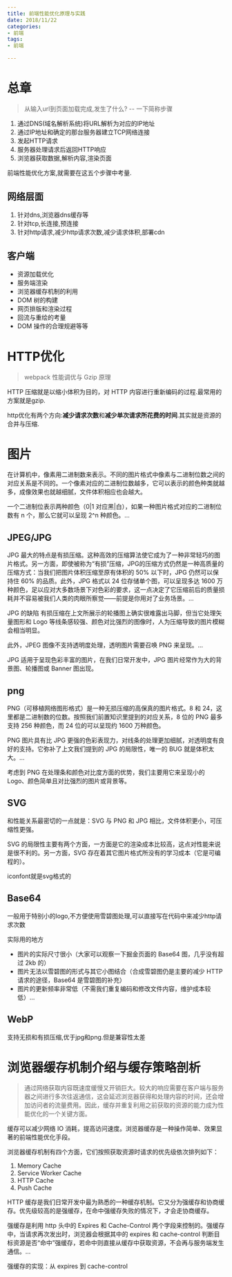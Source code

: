 ```yaml
---
title: 前端性能优化原理与实践
date: 2018/11/22
categories: 
- 前端
tags: 
- 前端

---
```


# 总章

> 从输入url到页面加载完成,发生了什么?    -- 一下简称步骤

1. 通过DNS(域名解析系统)将URL解析为对应的IP地址
2. 通过IP地址和确定的那台服务器建立TCP网络连接
3. 发起HTTP请求
4. 服务器处理请求后返回HTTP响应
5. 浏览器获取数据,解析内容,渲染页面

前端性能优化方案,就需要在这五个步骤中考量.

## 网络层面

1. 针对dns,浏览器dns缓存等
2. 针对tcp,长连接,预连接
3. 针对http请求,减少http请求次数,减少请求体积,部署cdn

## 客户端

- 资源加载优化
- 服务端渲染
- 浏览器缓存机制的利用
- DOM 树的构建
- 网页排版和渲染过程
- 回流与重绘的考量
- DOM 操作的合理规避等等

# HTTP优化

> webpack 性能调优与 Gzip 原理

HTTP 压缩就是以缩小体积为目的，对 HTTP 内容进行重新编码的过程.最常用的方案就是gzip.

http优化有两个方向:**减少请求次数**和**减少单次请求所花费的时间**.其实就是资源的合并与压缩.

# 图片

在计算机中，像素用二进制数来表示。不同的图片格式中像素与二进制位数之间的对应关系是不同的。一个像素对应的二进制位数越多，它可以表示的颜色种类就越多，成像效果也就越细腻，文件体积相应也会越大。

一个二进制位表示两种颜色（0|1 对应黑|白），如果一种图片格式对应的二进制位数有 n 个，那么它就可以呈现 2^n 种颜色。...

## JPEG/JPG

JPG 最大的特点是有损压缩。这种高效的压缩算法使它成为了一种非常轻巧的图片格式。另一方面，即使被称为“有损”压缩，JPG的压缩方式仍然是一种高质量的压缩方式：当我们把图片体积压缩至原有体积的 50% 以下时，JPG 仍然可以保持住 60% 的品质。此外，JPG 格式以 24 位存储单个图，可以呈现多达 1600 万种颜色，足以应对大多数场景下对色彩的要求，这一点决定了它压缩前后的质量损耗并不容易被我们人类的肉眼所察觉——前提是你用对了业务场景。...

JPG 的缺陷
有损压缩在上文所展示的轮播图上确实很难露出马脚，但当它处理矢量图形和 Logo 等线条感较强、颜色对比强烈的图像时，人为压缩导致的图片模糊会相当明显。

此外，JPEG 图像不支持透明度处理，透明图片需要召唤 PNG 来呈现。...

JPG 适用于呈现色彩丰富的图片，在我们日常开发中，JPG 图片经常作为大的背景图、轮播图或 Banner 图出现。

## png

PNG（可移植网络图形格式）是一种无损压缩的高保真的图片格式。8 和 24，这里都是二进制数的位数。按照我们前置知识里提到的对应关系，8 位的 PNG 最多支持 256 种颜色，而 24 位的可以呈现约 1600 万种颜色。

PNG 图片具有比 JPG 更强的色彩表现力，对线条的处理更加细腻，对透明度有良好的支持。它弥补了上文我们提到的 JPG 的局限性，唯一的 BUG 就是体积太大。...

考虑到 PNG 在处理条和颜色对比度方面的优势，我们主要用它来呈现小的 Logo、颜色简单且对比强烈的图片或背景等。

## SVG

和性能关系最密切的一点就是：SVG 与 PNG 和 JPG 相比，文件体积更小，可压缩性更强。

SVG 的局限性主要有两个方面，一方面是它的渲染成本比较高，这点对性能来说是很不利的。另一方面，SVG 存在着其它图片格式所没有的学习成本（它是可编程的）。

iconfont就是svg格式的

## Base64

一般用于特别小的logo,不方便使用雪碧图处理,可以直接写在代码中来减少http请求次数

实际用的地方
- 图片的实际尺寸很小（大家可以观察一下掘金页面的 Base64 图，几乎没有超过 2kb 的）
- 图片无法以雪碧图的形式与其它小图结合（合成雪碧图仍是主要的减少 HTTP 请求的途径，Base64 是雪碧图的补充）
- 图片的更新频率非常低（不需我们重复编码和修改文件内容，维护成本较低）...

## WebP

支持无损和有损压缩,优于jpg和png.但是兼容性太差

# 浏览器缓存机制介绍与缓存策略剖析

> 通过网络获取内容既速度缓慢又开销巨大。较大的响应需要在客户端与服务器之间进行多次往返通信，这会延迟浏览器获得和处理内容的时间，还会增加访问者的流量费用。因此，缓存并重复利用之前获取的资源的能力成为性能优化的一个关键方面。

缓存可以减少网络 IO 消耗，提高访问速度。浏览器缓存是一种操作简单、效果显著的前端性能优化手段。

浏览器缓存机制有四个方面，它们按照获取资源时请求的优先级依次排列如下：

1. Memory Cache
2. Service Worker Cache
3. HTTP Cache
4. Push Cache

HTTP 缓存是我们日常开发中最为熟悉的一种缓存机制。它又分为强缓存和协商缓存。优先级较高的是强缓存，在命中强缓存失败的情况下，才会走协商缓存。

强缓存是利用 http 头中的 Expires 和 Cache-Control 两个字段来控制的。强缓存中，当请求再次发出时，浏览器会根据其中的 expires 和 cache-control 判断目标资源是否“命中”强缓存，若命中则直接从缓存中获取资源，不会再与服务端发生通信。...

强缓存的实现：从 expires 到 cache-control

